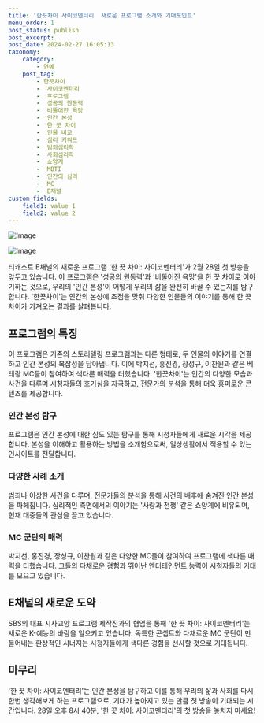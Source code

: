 ```yaml
---
title: '한끗차이 사이코멘터리  새로운 프로그램 소개와 기대포인트'
menu_order: 1
post_status: publish
post_excerpt: 
post_date: 2024-02-27 16:05:13
taxonomy:
    category:
        - 연예
    post_tag:
        - 한끗차이
        -  사이코멘터리
        -  프로그램
        -  성공의 원동력
        -  비뚤어진 욕망
        -  인간 본성
        -  한 끗 차이
        -  인물 비교
        -  심리 키워드
        -  범죄심리학
        -  사회심리학
        -  쇼양계
        -  MBTI
        -  인간의 심리
        -  MC
        -  E채널
custom_fields:
    field1: value 1
    field2: value 2
---
```


![Image](https://ssl.pstatic.net/mimgnews/image/609/2024/02/26/202402261343526310_1_20240226134902156.jpg?type=w540)

![Image](https://mimgnews.pstatic.net/image/609/2024/02/26/202402261343526310_2_20240226134902159.jpg?type=w540)

티캐스트 E채널의 새로운 프로그램 '한 끗 차이: 사이코멘터리'가 2월 28일 첫 방송을 앞두고 있습니다. 이 프로그램은 '성공의 원동력'과 '비뚤어진 욕망'을 한 끗 차이로 이야기하는 것으로, 우리의 '인간 본성'이 어떻게 우리의 삶을 완전히 바꿀 수 있는지를 탐구합니다. '한끗차이'는 인간의 본성에 초점을 맞춰 다양한 인물들의 이야기를 통해 한 끗 차이가 가져오는 결과를 살펴봅니다. 
## 프로그램의 특징
이 프로그램은 기존의 스토리텔링 프로그램과는 다른 형태로, 두 인물의 이야기를 연결하고 인간 본성의 복잡성을 담아냅니다. 이에 박지선, 홍진경, 장성규, 이찬원과 같은 베테랑 MC들이 참여하여 색다른 매력을 더했습니다. '한끗차이'는 인간의 다양한 모습과 사건을 다루며 시청자들의 호기심을 자극하고, 전문가의 분석을 통해 더욱 흥미로운 콘텐츠를 제공합니다.
### 인간 본성 탐구
프로그램은 인간 본성에 대한 심도 있는 탐구를 통해 시청자들에게 새로운 시각을 제공합니다. 본성을 이해하고 활용하는 방법을 소개함으로써, 일상생활에서 적용할 수 있는 인사이트를 전달합니다. 
### 다양한 사례 소개
범죄나 이상한 사건을 다루며, 전문가들의 분석을 통해 사건의 배후에 숨겨진 인간 본성을 파헤칩니다. 심리적인 측면에서의 이야기는 '사랑과 전쟁' 같은 쇼양계에 비유되며, 현재 대중들의 관심을 끌고 있습니다.
### MC 군단의 매력
박지선, 홍진경, 장성규, 이찬원과 같은 다양한 MC들이 참여하여 프로그램에 색다른 매력을 더했습니다. 그들의 다채로운 경험과 뛰어난 엔터테인먼트 능력이 시청자들의 기대를 모으고 있습니다. 
## E채널의 새로운 도약
SBS의 대표 시사교양 프로그램 제작진과의 협업을 통해 '한 끗 차이: 사이코멘터리'는 새로운 K-예능의 바람을 일으키고 있습니다. 독특한 콘셉트와 다채로운 MC 군단이 만들어내는 환상적인 시너지는 시청자들에게 색다른 경험을 선사할 것으로 기대됩니다.
## 마무리
'한 끗 차이: 사이코멘터리'는 인간 본성을 탐구하고 이를 통해 우리의 삶과 사회를 다시 한번 생각해보게 하는 프로그램으로, 기대가 높아지고 있는 만큼 첫 방송이 기대되는 시간입니다. 28일 오후 8시 40분, '한 끗 차이: 사이코멘터리'의 첫 방송을 놓치지 마세요!
